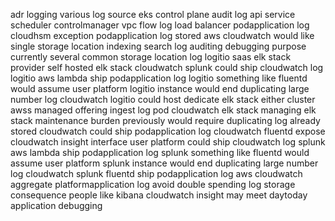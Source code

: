 adr logging various log source eks control plane audit log api service scheduler controlmanager vpc flow log load balancer podapplication log cloudhsm exception podapplication log stored aws cloudwatch would like single storage location indexing search log auditing debugging purpose currently several common storage location log logitio saas elk stack provider self hosted elk stack cloudwatch splunk could ship cloudwatch log logitio aws lambda ship podapplication log logitio something like fluentd would assume user platform logitio instance would end duplicating large number log cloudwatch logitio could host dedicate elk stack either cluster awss managed offering ingest log pod cloudwatch elk stack managing elk stack maintenance burden previously would require duplicating log already stored cloudwatch could ship podapplication log cloudwatch fluentd expose cloudwatch insight interface user platform could ship cloudwatch log splunk aws lambda ship podapplication log splunk something like fluentd would assume user platform splunk instance would end duplicating large number log cloudwatch splunk fluentd ship podapplication log aws cloudwatch aggregate platformapplication log avoid double spending log storage consequence people like kibana cloudwatch insight may meet daytoday application debugging